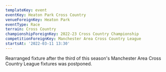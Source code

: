```yaml
---
templateKey: event
eventKey: Heaton Park Cross Country
venueForeignKey: Heaton Park
eventType: Race
terrain: Cross Country
championshipForeignKey: 2022-23 Cross Country Championship
competitionForeignKey: Manchester Area Cross Country League
startsAt: '2022-03-11 13:30'
---
```

Rearranged fixture after the third of this season's Manchester Area Cross Country League fixtures
was postponed.
